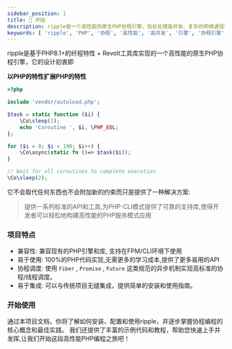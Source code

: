 ```yaml
---
sidebar_position: 1
title: 📘 开始
description: ripple是一个高性能的原生PHP协程引擎，旨在处理高并发、复杂的网络通信和数据操作。
keywords: [ 'ripple', 'PHP', '协程', '高性能', '高并发', '引擎', '协程引擎' ]
---
```


ripple是基于PHP8.1+的纤程特性 + Revolt工具库实现的一个高性能的原生PHP协程引擎，它的设计初衷即

**以PHP的特性扩展PHP的特性**

```php
<?php

include 'vendor/autoload.php';

$task = static function ($i) {
    \Co\sleep(1);
    echo 'Coroutine ', $i, \PHP_EOL;
};

for ($i = 0; $i < 100; $i++) {
    \Co\async(static fn ()=> $task($i));
}

// Wait for all coroutines to complete execution
\Co\sleep(2);
```

它不会取代任何东西也不会附加新的约束而只是提供了一种解决方案:

> 提供一系列标准的API和工具,为PHP-CLI模式提供了可靠的支持库,使得开发者可以轻松地构建高性能的PHP服务模式应用

### 项目特点

- 兼容性: 兼容现有的PHP引擎和库, 支持在FPM/CLI环境下使用
- 易于使用: 100%的PHP代码实现,无需更多的学习成本,提供了更多易用的API
- 协程调度: 使用 `Fiber` , `Promise` , `Future` 这类规范的异步机制实现高标准的协程/线程调度。
- 易于集成: 可以与传统项目无缝集成，提供简单的安装和使用指南。

### 开始使用

通过本项目文档，你将了解如何安装、配置和使用ripple，并逐步掌握协程编程的核心概念和最佳实践。
我们还提供了丰富的示例代码和教程，帮助您快速上手并发挥,让我们开始这段高性能PHP编程之旅吧！
